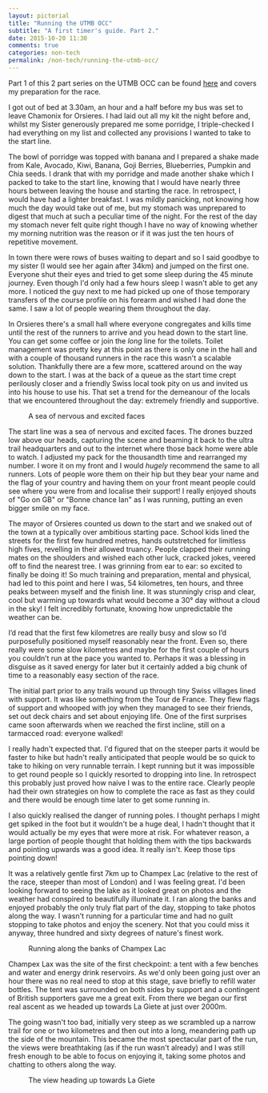 ```yaml
---
layout: pictorial
title: "Running the UTMB OCC"
subtitle: "A first timer's guide. Part 2."
date: 2015-10-20 11:30
comments: true
categories: non-tech
permalink: /non-tech/running-the-utmb-occ/
---
```


Part 1 of this 2 part series on the UTMB OCC can be found [here](/non-tech/preparing-for-the-utmb-occ) and covers my preparation for the race.

I got out of bed at 3.30am, an hour and a half before my bus was set to leave Chamonix for Orsieres. I had laid out all my kit the night before and, whilst my Sister generously prepared me some porridge, I triple-checked I had everything on my list and collected any provisions I wanted to take to the start line.

The bowl of porridge was topped with banana and I prepared a shake made from Kale, Avocado, Kiwi, Banana, Goji Berries, Blueberries, Pumpkin and Chia seeds. I drank that with my porridge and made another shake which I packed to take to the start line, knowing that I would have nearly three hours between leaving the house and starting the race. In retrospect, I would have had a lighter breakfast. I was mildly panicking, not knowing how much the day would take out of me, but my stomach was unprepared to digest that much at such a peculiar time of the night. For the rest of the day my stomach never felt quite right though I have no way of knowing whether my morning nutrition was the reason or if it was just the ten hours of repetitive movement.

In town there were rows of buses waiting to depart and so I said goodbye to my sister (I would see her again after 34km) and jumped on the first one. Everyone shut their eyes and tried to get some sleep during the 45 minute journey. Even though I'd only had a few hours sleep I wasn't able to get any more. I noticed the guy next to me had picked up one of those temporary transfers of the course profile on his forearm and wished I had done the same. I saw a lot of people wearing them throughout the day.

In Orsieres there's a small hall where everyone congregates and kills time until the rest of the runners to arrive and you head down to the start line. You can get some coffee or join the *long* line for the toilets. Toilet management was pretty key at this point as there is only one in the hall and with a couple of thousand runners in the race this wasn't a scalable solution. Thankfully there are a few more, scattered around on the way down to the start. I was at the back of a queue as the start time crept perilously closer and a friendly Swiss local took pity on us and invited us into his house to use his. That set a trend for the demeanour of the locals that we encountered throughout the day: extremely friendly and supportive.

<figure class="two-third-screen-image image-with-fg-text">
  <div class='pictorial-image image-occ-start' alt="The start line of the OCC">
    <figcaption class="fig-caption">A sea of nervous and excited faces</figcaption>
  </div>
</figure>

The start line was a sea of nervous and excited faces. The drones buzzed low above our heads, capturing the scene and beaming it back to the ultra trail headquarters and out to the internet where those back home were able to watch. I adjusted my pack for the thousandth time and rearranged my number. I wore it on my front and I would *hugely* recommend the same to all runners. Lots of people wore them on their hip but they bear your name and the flag of your country and having them on your front meant people could see where you were from and localise their support! I really enjoyed shouts of "Go on GB" or "Bonne chance Ian" as I was running, putting an even bigger smile on my face.

The mayor of Orsieres counted us down to the start and we snaked out of the town at a typically over ambitious starting pace. School kids lined the streets for the first few hundred metres, hands outstretched for limitless high fives, revelling in their allowed truancy. People clapped their running mates on the shoulders and wished each other luck, cracked jokes, veered off to find the nearest tree. I was grinning from ear to ear: so excited to finally be doing it! So much training and preparation, mental and physical, had led to this point and here I was, 54 kilometres, ten hours, and three peaks between myself and the finish line. It was stunningly crisp and clear, cool but warming up towards what would become a 30° day without a cloud in the sky! I felt incredibly fortunate, knowing how unpredictable the weather can be.

I’d read that the first few kilometres are really busy and slow so I’d purposefully positioned myself reasonably near the front. Even so, there really were some slow kilometres and maybe for the first couple of hours you couldn’t run at the pace you wanted to. Perhaps it was a blessing in disguise as it saved energy for later but it certainly added a big chunk of time to a reasonably easy section of the race.

The initial part prior to any trails wound up through tiny Swiss villages lined with support. It was like something from the Tour de France. They flew flags of support and whooped with joy when they managed to see their friends, set out deck chairs and set about enjoying life. One of the first surprises came soon afterwards when we reached the first incline, still on a tarmacced road: everyone walked!

I really hadn't expected that. I'd figured that on the steeper parts it would be faster to hike but hadn't really anticipated that people would be so quick to take to hiking on very runnable terrain. I kept running but it was impossible to get round people so I quickly resorted to dropping into line. In retrospect this probably just proved how naive I was to the entire race. Clearly people had their own strategies on how to complete the race as fast as they could and there would be enough time later to get some running in.

I also quickly realised the danger of running poles. I thought perhaps I might get spiked in the foot but it wouldn't be a huge deal, I hadn't thought that it would actually be my eyes that were more at risk. For whatever reason, a large portion of people thought that holding them with the tips backwards and pointing upwards was a good idea. It really isn't. Keep those tips pointing down!

It was a relatively gentle first 7km up to Champex Lac (relative to the rest of the race, steeper than most of London) and I was feeling great. I'd been looking forward to seeing the lake as it looked great on photos and the weather had conspired to beautifully illuminate it. I ran along the banks and enjoyed probably the only truly flat part of the day, stopping to take photos along the way. I wasn't running for a particular time and had no guilt stopping to take photos and enjoy the scenery. Not that you could miss it anyway, three hundred and sixty degrees of nature's finest work.

<figure class="full-screen-image image-with-fg-text">
  <div class='pictorial-image image-occ-champex' alt="Running along the banks of Champex Lac">
    <figcaption class="fig-caption">Running along the banks of Champex Lac</figcaption>
  </div>
</figure>

Champex Lax was the site of the first checkpoint: a tent with a few benches and water and energy drink reservoirs. As we'd only been going just over an hour there was no real need to stop at this stage, save briefly to refill water bottles. The tent was surrounded on both sides by support and a contingent of British supporters gave me a great exit. From there we began our first real ascent as we headed up towards La Giete at just over 2000m.

The going wasn't too bad, initially very steep as we scrambled up a narrow trail for one or two kilometres and then out into a long, meandering path up the side of the mountain. This became the most spectacular part of the run, the views were breathtaking (as if the run wasn't already) and I was still fresh enough to be able to focus on enjoying it, taking some photos and chatting to others along the way.

<figure class="full-screen-image image-with-fg-text">
  <div class='pictorial-image image-occ-valleys' alt="The view heading up towards La Giete">
    <figcaption class="fig-caption">The view heading up towards La Giete</figcaption>
  </div>
</figure>
